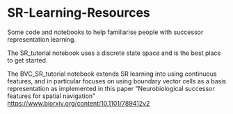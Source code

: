 # SR-Learning-Resources
Some code and notebooks to help familiarise people with successor representation learning.

The SR_tutorial notebook uses a discrete state space and is the best place to get started.

The BVC_SR_tutorial notebook extends SR learning into using continuous features, and in particular focuses on using boundary vector cells as a basis representation as implemented in this paper "Neurobiological successor features for spatial navigation" 
https://www.biorxiv.org/content/10.1101/789412v2  

